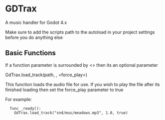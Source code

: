 # GDTrax
A music handler for Godot 4.x

Make sure to add the scripts path to the autoload in your project settings before you do anything else


## Basic Functions

If a function parameter is surrounded by <> then its an optional parameter

GdTrax.load_track(path, <pitch>, <force_play>)

This function loads the audio file for use. If you wish to play the file after its finished loading then set the force_play parameter to true

For example:
```
  func _ready():
    GdTrax.load_track("snd/mus/meadows.mp3", 1.0, true)
```   
